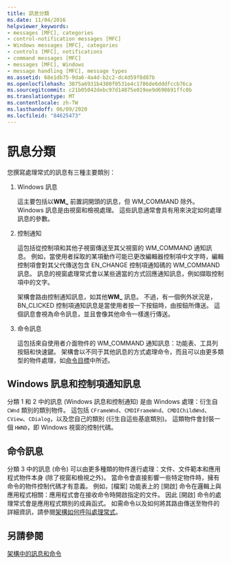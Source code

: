 ```yaml
---
title: 訊息分類
ms.date: 11/04/2016
helpviewer_keywords:
- messages [MFC], categories
- control-notification messages [MFC]
- Windows messages [MFC], categories
- controls [MFC], notifications
- command messages [MFC]
- messages [MFC], Windows
- message handling [MFC], message types
ms.assetid: 68e1db75-9da6-4a4d-b2c2-dc4d59f8d87b
ms.openlocfilehash: 3875a6931b4380f0531e4c1786de6dddfccb76ca
ms.sourcegitcommit: c21b05042debc97d14875e019ee9d698691ffc0b
ms.translationtype: MT
ms.contentlocale: zh-TW
ms.lasthandoff: 06/09/2020
ms.locfileid: "84625473"
---
```

# <a name="message-categories"></a>訊息分類

您撰寫處理常式的訊息有三種主要類別：

1. Windows 訊息

   這主要包括以**WM_** 前置詞開頭的訊息，但 WM_COMMAND 除外。 Windows 訊息是由視窗和檢視處理。 這些訊息通常會具有用來決定如何處理訊息的參數。

1. 控制通知

   這包括從控制項和其他子視窗傳送至其父視窗的 WM_COMMAND 通知訊息。 例如，當使用者採取的某項動作可能已更改編輯器控制項中文字時，編輯控制項會對其父代傳送包含 EN_CHANGE 控制項通知碼的 WM_COMMAND 訊息。 訊息的視窗處理常式會以某些適當的方式回應通知訊息，例如擷取控制項中的文字。

   架構會路由控制通知訊息，如其他**WM_** 訊息。 不過，有一個例外狀況是，BN_CLICKED 控制項通知訊息是當使用者按一下按鈕時，由按鈕所傳送。 這個訊息會視為命令訊息，並且會像其他命令一樣進行傳送。

1. 命令訊息

   這包括來自使用者介面物件的 WM_COMMAND 通知訊息：功能表、工具列按鈕和快速鍵。 架構會以不同于其他訊息的方式處理命令，而且可以由更多類型的物件處理，如[命令目標](command-targets.md)中所述。

## <a name="windows-messages-and-control-notification-messages"></a><a name="_core_windows_messages_and_control.2d.notification_messages"></a>Windows 訊息和控制項通知訊息

分類 1 和 2 中的訊息 (Windows 訊息和控制通知) 是由 Windows 處理：衍生自 `CWnd` 類別的類別物件。 這包括 `CFrameWnd`、`CMDIFrameWnd`、`CMDIChildWnd`、`CView`、`CDialog`，以及您自己的類別 (衍生自這些基底類別)。 這類物件會封裝一個 `HWND`，即 Windows 視窗的控制代碼。

## <a name="command-messages"></a><a name="_core_command_messages"></a>命令訊息

分類 3 中的訊息 (命令) 可以由更多種類的物件進行處理：文件、文件範本和應用程式物件本身 (除了視窗和檢視之外)。 當命令會直接影響一些特定物件時，擁有命令的物件控制代碼才有意義。 例如，[檔案] 功能表上的 [開啟] 命令在邏輯上與應用程式相關：應用程式會在接收命令時開啟指定的文件。 因此 [開啟] 命令的處理常式會是應用程式類別的成員函式。 如需命令以及如何將其路由傳送至物件的詳細資訊，請參閱[架構如何呼叫處理常式](how-the-framework-calls-a-handler.md)。

## <a name="see-also"></a>另請參閱

[架構中的訊息和命令](messages-and-commands-in-the-framework.md)
